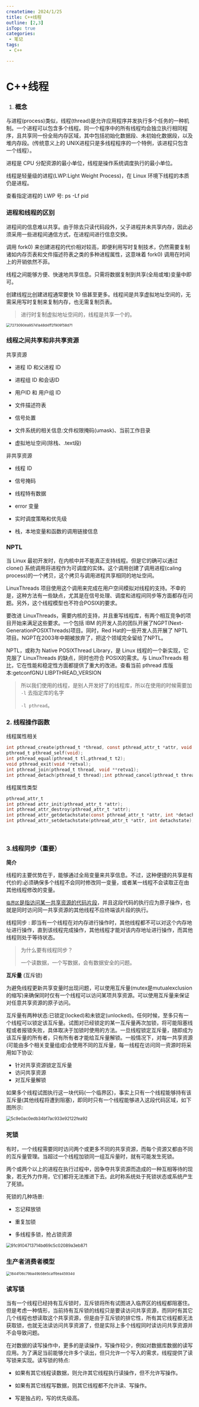 ```yaml
---
createtime: 2024/1/25
title: C++线程
outline: [2,3]
isTop: true
categories:
 - 笔记
tags:
 - C++

---
```

# C++线程

1. ### 概念

与进程(process)类似，线程(thread)是允许应用程序并发执行多个任务的一种机制。一个进程可以包含多个线程。同一个程序中的所有线程均会独立执行相同程序，且共享同一份全局内存区域，其中包括初始化数据段、未初始化数据段，以及堆内存段。(传统意义上的 UNIX进程只是多线程程序的一个特例，该进程只包含一个线程）。

进程是 CPU 分配资源的最小单位，线程是操作系统调度执行的最小单位。

线程是轻量级的进程(LWP:Light Weight Process)，在 Linux 环境下线程的本质仍是进程。

查看指定进程的 LWP 号: ps -Lf pid

### 进程和线程的区别

进程间的信息难以共享。由于除去只读代码段外，父子进程并未共享内存，因此必须采用一些进程间通信方式，在进程间进行信息交换。

调用 fork0) 来创建进程的代价相对较高，即便利用写时复制技术，仍然需要复制诸如内存页表和文件描述符表之类的多种进程属性，这意味着 fork0) 调用在时间上的开销依然不菲。

线程之间能够方便、快速地共享信息。只需将数据复制到共享(全局或堆)变量中即可。

创建线程比创建进程通常要快 10 倍甚至更多。线程间是共享虚拟地址空间的，无需采用写时复制来复制内存，也无需复制页表。

> 进行时复制虚拟地址空间的，线程是共享一个的。

<img src="https://gitee.com/zhangjunjiee/article-images/raw/master/images/7273090e-a957-41a4-8d4f-f2f909f58d71.png" title="" alt="7273090ea95741a48d4ff2f909f58d71" style="zoom:67%;">

### 线程之间共享和非共享资源

共享资源

* 进程 ID 和父进程 ID

* 进程组 ID 和会话ID

* 用户ID 和 用户组 ID

* 文件描述符表

* 信号处置

* 文件系统的相关信息:文件权限掩码(umask)、当前工作目录

* 虚拟地址空间(除栈、.text段)

非共享资源

* 线程 ID

* 信号掩码

* 线程特有数据

* error 变量

* 实时调度策略和优先级

* 栈，本地变量和函数的调用链接信息

### NPTL

当 Linux 最初开发时，在内核中并不能真正支持线程。但是它的确可以通过 clone() 系统调用将进程作为可调度的实体。这个调用创建了调用进程(caling process)的一个拷贝，这个拷贝与调用进程共享相同的地址空间。

LinuxThreads 项目使用这个调用来完成在用户空间模拟对线程的支持。不幸的是，这种方法有一些缺点，尤其是在信号处理、调度和进程间同步等方面都存在问题。另外，这个线程模型也不符合POSIX的要求。

要改进 LinuxThreads，需要内核的支持，并且重写线程库，有两个相互竞争的项目开始来满足这些要求。一个包括 IBM 的开发人员的团队开展了NGPT(Next-GenerationPOSIXThreads)项目。同时，Red Hat的一些开发人员开展了 NPTL项目。NGPT在2003年中期被放弃了，把这个领域完全留给了NPTL。

NPTL，或称为 Native POSIXThread Library，是 Linux 线程的一个新实现，它克服了 LinuxThreads 的缺点，同时也符合 POSIX的需求。与 LinuxThreads 相比，它在性能和稳定性方面都提供了重大的改进。查看当前 pthread 库版本:getconfGNU LIBPTHREAD_VERSION

> 所以我们使用的线程，是别人开发好了的线程库，所以在使用的时候需要加 `-l` 去指定库的名字
> 
> `-l pthread`。

### 2. 线程操作函数

线程属性相关

```c
int pthread_create(pthread_t *thread, const pthread_attr_t *attr, void *(*start_routine)(void*)，void *arg);
pthread_t pthread_self(void);
int pthread_equal(pthread_t tl,pthread_t t2);
void pthread_exit(void *retval);
int pthread_join(pthread_t thread, void **retva1);
int pthread_detach(pthread_t thread);int pthread_cancel(pthread_t thread);
```

  线程属性类型 

```c
pthread_attr_t 
int pthread attr_init(pthread_attr_t *attr); 
int pthread_attr_destroy(pthread_attr_t *attr);
int pthread_attr_getdetachstate(const pthread_attr_t *attr, int *detachstate);
int pthread_attr_setdetachstate(pthread_attr_t *attr, int detachstate);
```



    

### 3.线程同步（重要）

**简介**

线程的主要优势在于，能够通过全局变量来共享信息。不过，这种便捷的共享是有代价的:必须确保多个线程不会同时修改同一变量，或者某一线程不会读取正在由其他线程修改的变量。

<u>`临界区`是指访问某一共享资源的代码片段</u>，并且这段代码的执行应为原子操作，也就是同时访问同一共享资源的其他线程不应终端该片段的执行。

线程同步 : 即当有一个线程在对内存进行操作时，其他线程都不可以对这个内存地址进行操作，直到该线程完成操作，其他线程才能对该内存地址进行操作，而其他线程则处于等待状态。

> 为什么要有线程同步？
> 
> 一个读数据，一个写数据，会有数据安全的问题。

**互斥量** (互斥锁)

为避免线程更新共享变量时出现问题，可以使用互斥量(mutex是mutualexclusion的缩写)来确保同时仅有一个线程可以访问某项共享资源。可以使用互斥量来保证对任意共享资源的原子访问。

互斥量有两种状态:已锁定(locked)和未锁定(unlocked)。任何时候，至多只有一个线程可以锁定该互斥量。试图对已经锁定的某一互斥量再次加锁，将可能阻塞线程或者报错失败，具体取决于加锁时使用的方法。一旦线程锁定互斥量，随即成为该互斥量的所有者，只有所有者才能给互斥量解锁。一般情况下，对每一共享资源(可能由多个相关变量组成)会使用不同的互斥量，每一线程在访问同一资源时将采用如下协议:

* 针对共享资源锁定互斥量
* 访问共享资源
* 对互斥量解锁

如果多个线程试图执行这一块代码(一个临界区)，事实上只有一个线程能够持有该互斥量(其他线程将遭到阻塞)，即同时只有一个线程能够进入这段代码区域，如下图所示:

<img src="https://gitee.com/zhangjunjiee/article-images/raw/master/images/5c9e0ac0-edb3-4bf7-ac93-3e92122fea92.png" title="" alt="5c9e0ac0edb34bf7ac933e92122fea92" style="zoom:80%;">

### 死锁

有时，一个线程需要同时访问两个或更多不同的共享资源，而每个资源又都由不同的互斥量管理。当超过一个线程加锁同一组互斥量时，就有可能发生死锁。

两个或两个以上的进程在执行过程中，因争夺共享资源而造成的一种互相等待的现象，若无外力作用，它们都将无法推进下去。此时称系统处于死锁状态或系统产生了死锁。

死锁的几种场景:

* 忘记释放锁

* 重复加锁

* 多线程多锁，抢占锁资源

<img src="https://gitee.com/zhangjunjiee/article-images/raw/master/images/91c91047-1371-4bd6-9c5c-02089a3eb871.png" title="" alt="91c9104713714bd69c5c02089a3eb871" style="zoom:80%;">

### 生产者消费者模型

<img src="https://gitee.com/zhangjunjiee/article-images/raw/master/images/1844f06c-79ba-49b5-8e5c-a1f6ea45934d.png" title="" alt="1844f06c79ba49b58e5ca1f6ea45934d" style="zoom:67%;">

### 读写锁

当有一个线程已经持有互斥锁时，互斥锁将所有试图进入临界区的线程都阻塞住。但是考虑一种情形，当前持有互斥锁的线程只是要读访问共享资源，而同时有其它几个线程也想读取这个共享资源，但是由于互斥锁的排它性，所有其它线程都无法获取锁，也就无法读访问共享资源了，但是实际上多个线程同时读访问共享资源并不会导致问题。

在对数据的读写操作中，更多的是读操作，写操作较少，例如对数据库数据的读写应用。为了满足当前能够允许多个读出，但只允许一个写入的需求，线程提供了读写锁来实现。读写锁的特点:

* 如果有其它线程读数据，则允许其它线程执行读操作，但不允许写操作。

* 如果有其它线程写数据，则其它线程都不允许读、写操作。

* 写是独占的，写的优先级高。
